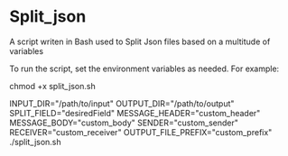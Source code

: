# Split_json
A script writen in Bash used to Split Json files based on a multitude of variables

To run the script, set the environment variables as needed. For example:

chmod +x split_json.sh

INPUT_DIR="/path/to/input" OUTPUT_DIR="/path/to/output" SPLIT_FIELD="desiredField" MESSAGE_HEADER="custom_header" MESSAGE_BODY="custom_body" SENDER="custom_sender" RECEIVER="custom_receiver" OUTPUT_FILE_PREFIX="custom_prefix" ./split_json.sh